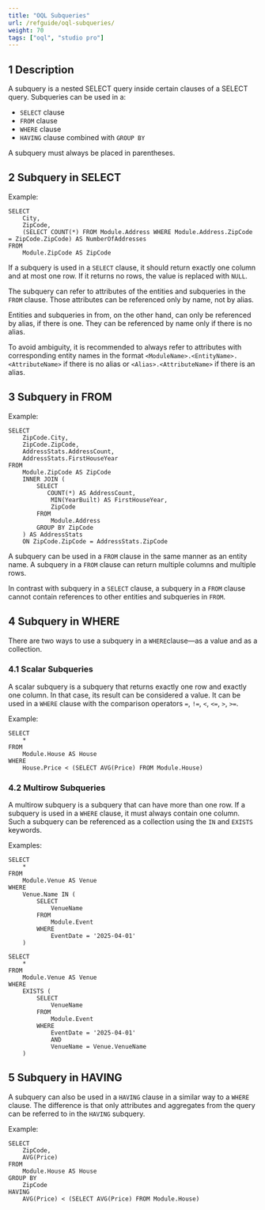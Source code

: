 ```yaml
---
title: "OQL Subqueries"
url: /refguide/oql-subqueries/
weight: 70
tags: ["oql", "studio pro"]
---
```


## 1 Description

A subquery is a nested SELECT query inside certain clauses of a SELECT query. Subqueries can be used in a:

* `SELECT` clause
* `FROM` clause
* `WHERE` clause
* `HAVING` clause combined with `GROUP BY`

A subquery must always be placed in parentheses.

## 2 Subquery in SELECT

Example:

```
SELECT
    City,
    ZipCode,
    (SELECT COUNT(*) FROM Module.Address WHERE Module.Address.ZipCode = ZipCode.ZipCode) AS NumberOfAddresses
FROM
    Module.ZipCode AS ZipCode
```

If a subquery is used in a `SELECT` clause, it should return exactly one column and at most one row. If it returns no rows, the value is replaced with `NULL`.

The subquery can refer to attributes of the entities and subqueries in the `FROM` clause. Those attributes can be referenced only by name, not by alias.

Entities and subqueries in from, on the other hand, can only be referenced by alias, if there is one. They can be referenced by name only if there is no alias. 

To avoid ambiguity, it is recommended to always refer to attributes with corresponding entity names in the format `<ModuleName>.<EntityName>.<AttributeName>` if there is no alias or `<Alias>.<AttributeName>` if there is an alias.

## 3 Subquery in FROM

Example:

```
SELECT
    ZipCode.City,
    ZipCode.ZipCode,
    AddressStats.AddressCount,
    AddressStats.FirstHouseYear
FROM
    Module.ZipCode AS ZipCode
    INNER JOIN (
        SELECT
           COUNT(*) AS AddressCount,
            MIN(YearBuilt) AS FirstHouseYear,
            ZipCode
        FROM
            Module.Address
        GROUP BY ZipCode
    ) AS AddressStats
    ON ZipCode.ZipCode = AddressStats.ZipCode
```

A subquery can be used in a `FROM` clause in the same manner as an entity name. A subquery in a `FROM` clause can return multiple columns and multiple rows.

In contrast with subquery in a `SELECT` clause, a subquery in a `FROM` clause cannot contain references to other entities and subqueries in `FROM`.

## 4 Subquery in WHERE

There are two ways to use a subquery in a `WHERE`clause—as a value and as a collection.

### 4.1 Scalar Subqueries

A scalar subquery is a subquery that returns exactly one row and exactly one column. In that case, its result can be considered a value. It can be used in a `WHERE` clause with the comparison operators `=`, `!=`, `<`, `<=`, `>`, `>=`.

Example:

```
SELECT
    *
FROM
    Module.House AS House
WHERE
    House.Price < (SELECT AVG(Price) FROM Module.House)
```

### 4.2 Multirow Subqueries

A multirow subquery is a subquery that can have more than one row. If a subquery is used in a `WHERE` clause, it must always contain one column. Such a subquery can be referenced as a collection using the `IN` and `EXISTS` keywords.

Examples:

```
SELECT
    *
FROM
    Module.Venue AS Venue
WHERE
    Venue.Name IN (
        SELECT
            VenueName
        FROM
            Module.Event
        WHERE
            EventDate = '2025-04-01'
    )
```

```
SELECT
    *
FROM
    Module.Venue AS Venue
WHERE
    EXISTS (
        SELECT
            VenueName
        FROM
            Module.Event
        WHERE
            EventDate = '2025-04-01'
            AND
            VenueName = Venue.VenueName
    )
```

## 5 Subquery in HAVING

A subquery can also be used in a `HAVING` clause in a similar way to a `WHERE` clause. The difference is that only attributes and aggregates from the query can be referred to in the `HAVING` subquery.

Example:

```
SELECT
    ZipCode,
    AVG(Price)
FROM
    Module.House AS House
GROUP BY
    ZipCode
HAVING
    AVG(Price) < (SELECT AVG(Price) FROM Module.House)
```
